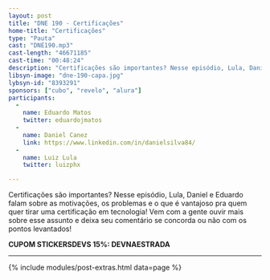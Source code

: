 ```yaml
---
layout: post
title: "DNE 190 - Certificações"
home-title: "Certificações"
type: "Pauta"
cast: "DNE190.mp3"
cast-length: "46671185"
cast-time: "00:48:24"
description: "Certificações são importantes? Nesse episódio, Lula, Daniel e Eduardo falam sobre as motivações, os problemas e o que é vantajoso pra quem quer tirar uma certificação em tecnologia! Vem com a gente ouvir mais sobre esse assunto e deixa seu comentário se concorda ou não com os pontos levantados!"
libsyn-image: "dne-190-capa.jpg"
lybsyn-id: "8393291"
sponsors: ["cubo", "revelo", "alura"]
participants:
  -
    name: Eduardo Matos
    twitter: eduardojmatos
  -
    name: Daniel Canez
    link: https://www.linkedin.com/in/danielsilva84/
  -
    name: Luiz Lula
    twitter: luizphx

---
```


Certificações são importantes? Nesse episódio, Lula, Daniel e Eduardo falam sobre as motivações, os problemas e o que é vantajoso pra quem quer tirar uma certificação em tecnologia! Vem com a gente ouvir mais sobre esse assunto e deixa seu comentário se concorda ou não com os pontos levantados!

<strong>CUPOM STICKERSDEVS 15%: DEVNAESTRADA</strong>

---

{% include modules/post-extras.html data=page %}
